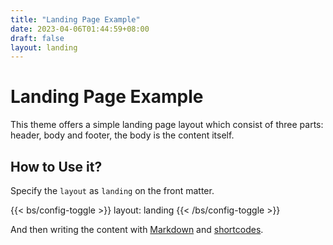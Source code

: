 ```yaml
---
title: "Landing Page Example"
date: 2023-04-06T01:44:59+08:00
draft: false
layout: landing
---
```


# Landing Page Example

This theme offers a simple landing page layout which consist of three parts: header, body and footer, the body is the content itself.

## How to Use it?

Specify the `layout` as `landing` on the front matter.

{{< bs/config-toggle >}}
layout: landing
{{< /bs/config-toggle >}}

And then writing the content with [Markdown](https://hbstack.dev/en/docs/content/markdown-syntax/) and [shortcodes](https://hbstack.dev/en/docs/content/shortcodes/).
